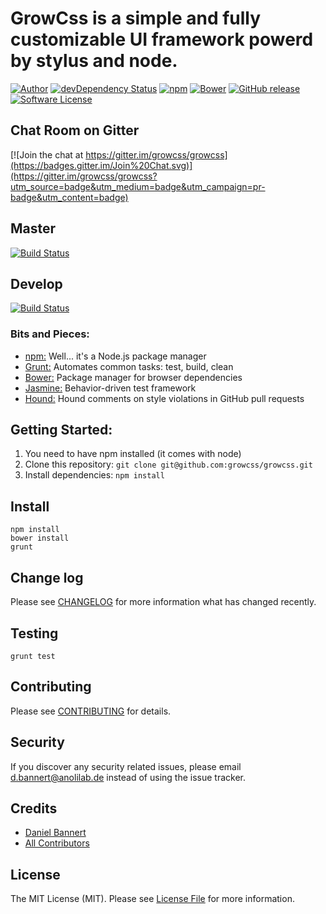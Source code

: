# GrowCss is a simple and fully customizable UI framework powerd by stylus and node.

[![Author](http://img.shields.io/badge/author-@anolilab-blue.svg?style=flat-square)](https://twitter.com/anolilab)
[![devDependency Status](https://david-dm.org/growcss/growcss/dev-status.svg?style=flat-square)](https://david-dm.org/growcss/growcss#info=devDependencies)
[![npm](https://img.shields.io/npm/v/growcss.svg?style=flat-square)](https://www.npmjs.com/package/growcss)
[![Bower](https://img.shields.io/bower/v/growcss.svg?style=flat-square)](https://github.com/growcss/growcss)
[![GitHub release](https://img.shields.io/github/release/qubyte/rubidium.svg?style=flat-square)](https://github.com/growcss/growcss/releases)
[![Software License](https://img.shields.io/badge/license-MIT-brightgreen.svg?style=flat-square)](LICENSE)

## Chat Room on Gitter
[![Join the chat at https://gitter.im/growcss/growcss](https://badges.gitter.im/Join%20Chat.svg)](https://gitter.im/growcss/growcss?utm_source=badge&utm_medium=badge&utm_campaign=pr-badge&utm_content=badge)

## Master
[![Build Status](https://img.shields.io/travis/growcss/growcss.svg?branch=develop&style=flat-square)](https://travis-ci.org/growcss/growcss)

## Develop
[![Build Status](https://img.shields.io/travis/growcss/growcss.svg?branch=develop&style=flat-square)](https://travis-ci.org/growcss/growcss)

### Bits and Pieces:
* [npm:](https://npmjs.org/) Well... it's a Node.js package manager
* [Grunt:](http://gruntjs.com/) Automates common tasks: test, build, clean
* [Bower:](http://bower.io/) Package manager for browser dependencies
* [Jasmine:](http://pivotal.github.io/jasmine/) Behavior-driven test framework
* [Hound:](https://houndci.com/) Hound comments on style violations in GitHub pull requests

## Getting Started:

1. You need to have npm installed (it comes with node)
2. Clone this repository: `git clone git@github.com:growcss/growcss.git`
3. Install dependencies: `npm install`

## Install

~~~
npm install
bower install
grunt
~~~

## Change log

Please see [CHANGELOG](CHANGELOG.md) for more information what has changed recently.

## Testing

~~~
grunt test
~~~

## Contributing

Please see [CONTRIBUTING](CONTRIBUTING.md) for details.

## Security

If you discover any security related issues, please email d.bannert@anolilab.de instead of using the issue tracker.

## Credits

- [Daniel Bannert](https://github.com/prisis)
- [All Contributors](../../contributors)

## License

The MIT License (MIT). Please see [License File](LICENSE.md) for more information.
